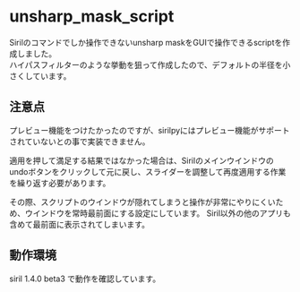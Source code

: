 # unsharp_mask_script
Sirilのコマンドでしか操作できないunsharp maskをGUIで操作できるscriptを作成しました。</br>
ハイパスフィルターのような挙動を狙って作成したので、デフォルトの半径を小さくしています。

## 注意点
プレビュー機能をつけたかったのですが、sirilpyにはプレビュー機能がサポートされていないとの事で実装できません。

適用を押して満足する結果ではなかった場合は、Sirilのメインウインドウのundoボタンをクリックして元に戻し、スライダーを調整して再度適用する作業を繰り返す必要があります。

その際、スクリプトのウインドウが隠れてしまうと操作が非常にやりにくいため、ウインドウを常時最前面にする設定にしています。
Siril以外の他のアプリも含めて最前面に表示されてしまいます。

## 動作環境
siril 1.4.0 beta3 で動作を確認しています。

